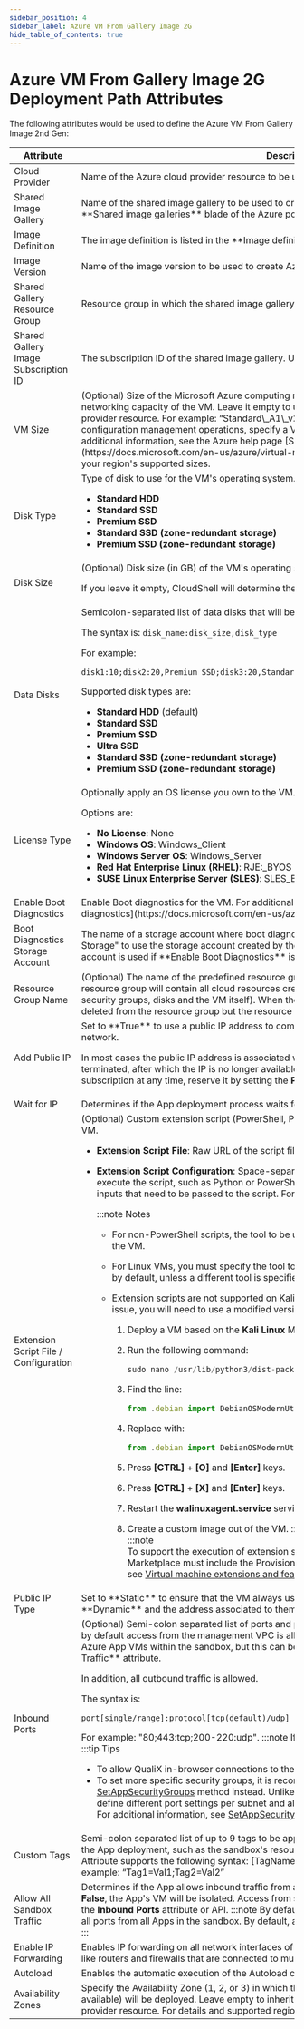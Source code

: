 ```yaml
---
sidebar_position: 4
sidebar_label: Azure VM From Gallery Image 2G
hide_table_of_contents: true
---
```


# Azure VM From Gallery Image 2G Deployment Path Attributes

The following attributes would be used to define the Azure VM From Gallery Image 2nd Gen:

<table>
    <thead>
        <th>Attribute</th>
        <th>Description</th>
    </thead>
    <tbody>
        <tr>
            <td>Cloud Provider</td>
            <td>Name of the Azure cloud provider resource to be used</td>
        </tr>
        <tr>
            <td>Shared Image Gallery</td>
            <td>Name of the shared image gallery to be used to create a VM. The image gallery is listed in the **Shared image galleries** blade of the Azure portal.</td>
        </tr>
        <tr>
            <td>Image Definition</td>
            <td>The image definition is listed in the **Image definitions** blade of the Azure portal.</td>
        </tr>
        <tr>
            <td>Image Version</td>
            <td>Name of the image version to be used to create Azure VMs. Use "latest" if version is unavailable.</td>
        </tr>
        <tr>
            <td>Shared Gallery Resource Group</td>
            <td>Resource group in which the shared image gallery resides.</td>
        </tr>
        <tr>
            <td>Shared Gallery Image Subscription ID</td>
            <td>The subscription ID of the shared image gallery. Use "current" if not set.</td>
        </tr>
        <tr>
            <td>VM Size</td>
            <td>
            (Optional) Size of the Microsoft Azure computing resources, including CPU, memory and networking capacity of the VM. Leave it empty to use the default VM Size that was set in the cloud provider resource. For example: “Standard\_A1\_v2”.
:::important
For Azure Apps that will run configuration management operations, specify a VM size of Standard\_A2\_v2 or larger.
:::
For additional information, see the Azure help page [Sizes for virtual machines in Azure](https://docs.microsoft.com/en-us/azure/virtual-machines/sizes) or use Azure CLI to get a list of your region's supported sizes.
            </td>
        </tr>
        <tr>
            <td>Disk Type</td>
            <td>
            Type of disk to use for the VM's operating system.

- **Standard HDD**
- **Standard SSD**
- **Premium SSD**
- **Standard SSD (zone-redundant storage)**
- **Premium SSD (zone-redundant storage)**
</td>
        </tr>
        <tr>
            <td>Disk Size</td>
            <td>
            (Optional) Disk size (in GB) of the VM's operating system. For example, “17” or “35”.

If you leave it empty, CloudShell will determine the disk size according to the App's **VM Size**.
            </td>
        </tr>
        <tr>
            <td>Data Disks</td>
            <td>
            Semicolon-separated list of data disks that will be added to the VM.

The syntax is: `disk_name:disk_size,disk_type`

For example:

`disk1:10;disk2:20,Premium SSD;disk3:20,Standard SSD (zone-redundant storage)`

Supported disk types are:

- **Standard HDD** (default)
- **Standard SSD**
- **Premium SSD**
- **Ultra SSD**
- **Standard SSD (zone-redundant storage)**
- **Premium SSD (zone-redundant storage)**
</td>
        </tr>
        <tr>
            <td>License Type</td>
            <td>
            Optionally apply an OS license you own to the VM.

Options are:

- **No License**: None
- **Windows OS**: Windows\_Client
- **Windows Server OS**: Windows\_Server
- **Red Hat Enterprise Linux (RHEL)**: RJE:\_BYOS
- **SUSE Linux Enterprise Server (SLES)**: SLES\_BYOS
</td>
        </tr>
        <tr>
            <td>Enable Boot Diagnostics</td>
            <td>Enable Boot diagnostics for the VM. For additional information, see Microsoft Docs' [Azure boot diagnostics](https://docs.microsoft.com/en-us/azure/virtual-machines/boot-diagnostics) article.</td>
        </tr>
        <tr>
            <td>Boot Diagnostics Storage Account</td>
            <td>The name of a storage account where boot diagnostic artifacts will be stored. Enter "Sandbox Storage" to use the storage account created by the sandbox. By default: the managed storage account is used if **Enable Boot Diagnostics** is enabled.</td>
        </tr>
        <tr>
            <td>Resource Group Name</td>
            <td>(Optional) The name of the predefined resource group where the VM will be deployed. This resource group will contain all cloud resources created for the VM (such as network interfaces, security groups, disks and the VM itself). When the VM tears down, its cloud resources will be deleted from the resource group but the resource group will remain.</td>
        </tr>
        <tr>
            <td>Add Public IP</td>
            <td>
            Set to **True** to use a public IP address to communicate with the VM from outside the virtual network.

In most cases the public IP address is associated with the VM until the VM is stopped or terminated, after which the IP is no longer available. To ensure that the IP is available to your subscription at any time, reserve it by setting the **Public IP Type** attribute to **Static**.
            </td>
        </tr>
        <tr>
            <td>Wait for IP</td>
            <td>Determines if the App deployment process waits for the VM to get an IP. Default is **False**.</td>
        </tr>
        <tr>
            <td>Extension Script File / Configuration</td>
            <td>
            (Optional) Custom extension script (PowerShell, Python, batch, etc.) to execute on the deployed VM.

- **Extension Script File**: Raw URL of the script file
- **Extension Script Configuration**: Space-separated value containing the tool to be used to execute the script, such as Python or PowerShell, the script's file name and extension, and any inputs that need to be passed to the script. For example: `python my_script.py input1` `input2`
    
    :::note Notes
    - For non-PowerShell scripts, the tool to be used to execute the script must be installed on the VM.
    - For Linux VMs, you must specify the tool to be used. For Windows VMs, PowerShell is used by default, unless a different tool is specified.
    - Extension scripts are not supported on Kali Linux images in Azure Marketplace. To fix this issue, you will need to use a modified version of the Marketplace image:
        
        1. Deploy a VM based on the **Kali Linux** Marketplace image.
            
        2. Run the following command:
            
            ```javascript
            sudo nano /usr/lib/python3/dist-packages/azurelinuxagent/common/osutil/factory.py
            ```
            
        3. Find the line:
            
            ```javascript
            from .debian import DebianOSModernUtil
            ```
            
        4. Replace with:
            
            ```javascript
            from .debian import DebianOSModernUtil,DebianOSBaseUtil
            ```
            
        5. Press **\[CTRL\]** + **\[O\]** and **\[Enter\]** keys.
        6. Press **\[CTRL\]** + **\[X\]** and **\[Enter\]** keys.
        7. Restart the **walinuxagent.service** service.
        8. Create a custom image out of the VM.
    :::    
:::note    
To support the execution of extension scripts, custom images created outside of Azure Marketplace must include the ProvisionGuestAgent agent. For additional information, see [Virtual machine extensions and features for Windows](https://docs.microsoft.com/en-us/azure/virtual-machines/extensions/features-windows).
:::
            </td>
        </tr>
        <tr>
            <td>Public IP Type</td>
            <td>Set to **Static** to ensure that the VM always uses the same public IP. By default, public IPs are **Dynamic** and the address associated to them may change when the VM is powered off.</td>
        </tr>
        <tr>
            <td>Inbound Ports</td>
            <td>
            (Optional) Semi-colon separated list of ports and protocols to open for inbound traffic. Note that by default access from the management VPC is allowed and all ports are open for traffic between Azure App VMs within the sandbox, but this can be changed using the **Allow All Sandbox Traffic** attribute.

In addition, all outbound traffic is allowed.

The syntax is:

`port[single/range]:protocol[tcp(default)/udp]`

For example: "80;443:tcp;200-220:udp".
:::note
If not specified, the protocol defaults to TCP.
:::
:::tip Tips
- To allow QualiX in-browser connections to the VM from the sandbox, include port "22".
- To set more specific security groups, it is recommended to use the TestShell API's [SetAppSecurityGroups](pathname:///api-docs/2023.3/TestShell-API/TestShell%20XML%20RPC%20API.html#SetAppSecurityGroups) method instead. Unlike the **Inbound Ports** attribute, it enables you to define different port settings per subnet and allow inbound access to specific source CIDRs. For additional information, see [SetAppSecurityGroups Code Example](https://help.quali.com/Online%20Help/0.0/Portal/Content/CSP/MNG/SetAppSecurityGroups-code-sample.htm).
:::
            </td>
        </tr>
        <tr>
            <td>Custom Tags</td>
            <td>Semi-colon separated list of up to 9 tags to be applied to all related Azure objects created during the App deployment, such as the sandbox's resource group, VNETs, subnets, NSGs and VMs. Attribute supports the following syntax: [TagName]=[TagValue]; [TagName]=[TagValue]. For example: “Tag1=Val1;Tag2=Val2”</td>
        </tr>
        <tr>
            <td>Allow All Sandbox Traffic</td>
            <td>
            Determines if the App allows inbound traffic from all other Azure Apps in the sandbox. If set to **False**, the App's VM will be isolated. Access from specific Apps or subnets can be defined using the **Inbound Ports** attribute or API.
:::note
By default, this attribute is **True**, and access is allowed to all ports from all Apps in the sandbox. By default, all ports are open for traffic within the sandbox.
:::
            </td>
        </tr>
        <tr>
            <td>Enable IP Forwarding</td>
            <td>Enables IP forwarding on all network interfaces of the app in order to support virtual appliances like routers and firewalls that are connected to multiple subnets.</td>
        </tr>
        <tr>
            <td>Autoload</td>
            <td>Enables the automatic execution of the Autoload command during reservation Setup.</td>
        </tr>
        <tr>
            <td>Availability Zones</td>
            <td>Specify the Availability Zone (1, 2, or 3) in which the App’s VM, managed disk and public IP (if available) will be deployed. Leave empty to inherit the Availability Zones defined on the cloud provider resource. For details and supported regions, see [Regions and availability zones](https://learn.microsoft.com/en-us/azure/availability-zones/az-overview).</td>
        </tr>
    </tbody>
</table>